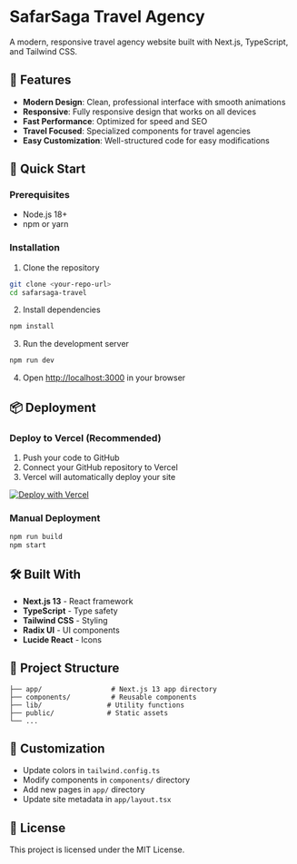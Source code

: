 # SafarSaga Travel Agency

A modern, responsive travel agency website built with Next.js, TypeScript, and Tailwind CSS.

## 🌟 Features

- **Modern Design**: Clean, professional interface with smooth animations
- **Responsive**: Fully responsive design that works on all devices
- **Fast Performance**: Optimized for speed and SEO
- **Travel Focused**: Specialized components for travel agencies
- **Easy Customization**: Well-structured code for easy modifications

## 🚀 Quick Start

### Prerequisites
- Node.js 18+ 
- npm or yarn

### Installation

1. Clone the repository
```bash
git clone <your-repo-url>
cd safarsaga-travel
```

2. Install dependencies
```bash
npm install
```

3. Run the development server
```bash
npm run dev
```

4. Open [http://localhost:3000](http://localhost:3000) in your browser

## 📦 Deployment

### Deploy to Vercel (Recommended)

1. Push your code to GitHub
2. Connect your GitHub repository to Vercel
3. Vercel will automatically deploy your site

[![Deploy with Vercel](https://vercel.com/button)](https://vercel.com/new)

### Manual Deployment

```bash
npm run build
npm start
```

## 🛠️ Built With

- **Next.js 13** - React framework
- **TypeScript** - Type safety
- **Tailwind CSS** - Styling
- **Radix UI** - UI components
- **Lucide React** - Icons

## 📁 Project Structure

```
├── app/                 # Next.js 13 app directory
├── components/          # Reusable components
├── lib/                # Utility functions
├── public/             # Static assets
└── ...
```

## 🎨 Customization

- Update colors in `tailwind.config.ts`
- Modify components in `components/` directory
- Add new pages in `app/` directory
- Update site metadata in `app/layout.tsx`

## 📄 License

This project is licensed under the MIT License.